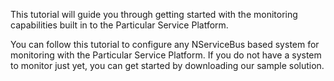 This tutorial will guide you through getting started with the monitoring capabilities built in to the Particular Service Platform.

You can follow this tutorial to configure any NServiceBus based system for monitoring with the Particular Service Platform. If you do not have a system to monitor just yet, you can get started by downloading our sample solution.